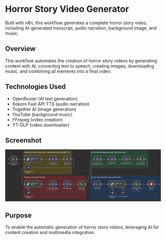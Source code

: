 # Horror Story Video Generator

Built with n8n, this workflow generates a complete horror story video, including AI-generated transcript, audio narration, background image, and music.

## Overview

This workflow automates the creation of horror story videos by generating content with AI, converting text to speech, creating images, downloading music, and combining all elements into a final video.

## Technologies Used

- OpenRouter (AI text generation)
- Kokoro Fast API TTS (audio narration)
- Together AI (image generation)
- YouTube (background music)
- FFmpeg (video creation)
- YT-DLP (video downloader)

## Screenshot

![](horror-story-video-generator.png)

## Purpose

To enable the automatic generation of horror story videos, leveraging AI for content creation and multimedia integration.
